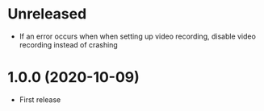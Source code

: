 # Unreleased
* If an error occurs when when setting up video recording, disable video recording instead of crashing

# 1.0.0 (2020-10-09)
* First release